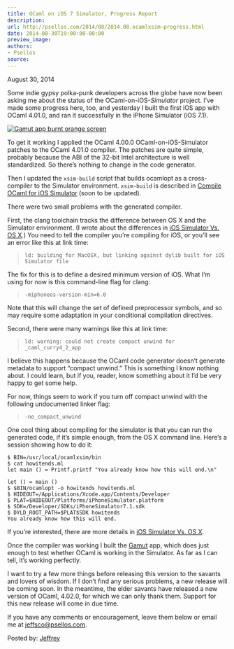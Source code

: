 ```yaml
---
title: OCaml on iOS 7 Simulator, Progress Report
description:
url: http://psellos.com/2014/08/2014.08.ocamlxsim-progress.html
date: 2014-08-30T19:00:00-00:00
preview_image:
authors:
- Psellos
source:
---
```


<div class="date">August 30, 2014</div>

<p>Some indie gypsy polka-punk developers across the globe have now been asking me about the status of the OCaml-on-iOS-<em>Simulator</em> project. I&rsquo;ve made some progress here, too, and yesterday I built the first iOS app with OCaml 4.01.0, and ran it successfully in the iPhone Simulator (iOS 7.1).</p>

<div class="flowaroundimg" style="margin-top: 1.0em;">
<a href="http://psellos.com/ocaml/example-app-gamut.html"><img src="http://psellos.com/images/gamut-burnt-orange-p3.png" alt="Gamut app burnt orange screen"/></a>
</div>

<p>To get it working I applied the OCaml 4.00.0 OCaml-on-iOS-Simulator patches to the OCaml 4.01.0 compiler. The patches are quite simple, probably because the ABI of the 32-bit Intel architecture is well standardized. So there&rsquo;s nothing to change in the code generator.</p>

<p>Then I updated the <code>xsim-build</code> script that builds ocamlopt as a cross-compiler to the Simulator environment. <code>xsim-build</code> is described in <a href="http://psellos.com/ocaml/compile-to-iossim.html">Compile OCaml for iOS Simulator</a> (soon to be updated).</p>

<p>There were two small problems with the generated compiler.</p>

<p>First, the clang toolchain tracks the difference between OS X and the Simulator environment. (I wrote about the differences in <a href="http://psellos.com/2012/04/2012.04.iossim-vs-osx.html">iOS Simulator Vs. OS X</a>.) You need to tell the compiler you&rsquo;re compiling for iOS, or you&rsquo;ll see an error like this at link time:</p>

<blockquote>
  <p><code>ld: building for MacOSX, but linking against dylib built for iOS Simulator file</code></p>
</blockquote>

<p>The fix for this is to define a desired minimum version of iOS. What I&rsquo;m using for now is this command-line flag for clang:</p>

<blockquote>
  <p><code>-miphoneos-version-min=6.0</code></p>
</blockquote>

<p>Note that this will change the set of defined preprocessor symbols, and so may require some adaptation in your conditional compilation directives.</p>

<p>Second, there were many warnings like this at link time:</p>

<blockquote>
  <p><code>ld: warning: could not create compact unwind for _caml_curry4_2_app</code></p>
</blockquote>

<p>I believe this happens because the OCaml code generator doesn&rsquo;t generate metadata to support &ldquo;compact unwind.&rdquo; This is something I know nothing about. I could learn, but if you, reader, know something about it I&rsquo;d be very happy to get some help.</p>

<p>For now, things seem to work if you turn off compact unwind with the following undocumented linker flag:</p>

<blockquote>
  <p><code>-no_compact_unwind</code></p>
</blockquote>

<p>One cool thing about compiling for the simulator is that you can run the generated code, if it&rsquo;s simple enough, from the OS X command line. Here&rsquo;s a session showing how to do it:</p>

<pre><code>$ BIN=/usr/local/ocamlxsim/bin
$ cat howitends.ml
let main () = Printf.printf &quot;You already know how this will end.\n&quot;

let () = main ()
$ $BIN/ocamlopt -o howitends howitends.ml
$ HIDEOUT=/Applications/Xcode.app/Contents/Developer
$ PLAT=$HIDEOUT/Platforms/iPhoneSimulator.platform
$ SDK=/Developer/SDKs/iPhoneSimulator7.1.sdk
$ DYLD_ROOT_PATH=$PLAT$SDK howitends
You already know how this will end.</code></pre>

<p>If you&rsquo;re interested, there are more details in <a href="http://psellos.com/2012/04/2012.04.iossim-vs-osx.html">iOS Simulator Vs. OS X</a>.</p>

<p>Once the compiler was working I built the <a href="http://psellos.com/ocaml/example-app-gamut.html">Gamut</a> app, which does just enough to test whether OCaml is working in the Simulator. As far as I can tell, it&rsquo;s working perfectly.</p>

<p>I want to try a few more things before releasing this version to the savants and lovers of wisdom. If I don&rsquo;t find any serious problems, a new release will be coming soon. In the meantime, the elder savants have released a new version of OCaml, 4.02.0, for which we can only thank them. Support for this new release will come in due time.</p>

<p>If you have any comments or encouragement, leave them below or email me at <a href="mailto:jeffsco@psellos.com">jeffsco@psellos.com</a>.</p>

<p>Posted by: <a href="http://psellos.com/aboutus.html#jeffreya.scofieldphd">Jeffrey</a></p>

<p></p>


